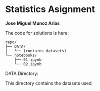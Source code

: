 # Statistics Asignment

**Jose Miguel Munoz Arias**




The code for solutions is here:
```
repo/
├── DATA/
│   └── (contains datasets)
└── notebooks/
    ├── 01.ipynb
    └── 02.ipynb
```


DATA Directory:

This directory contains the datasets used.

